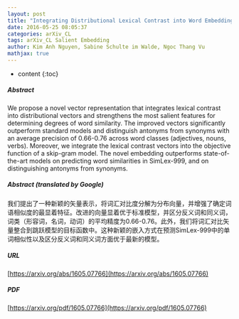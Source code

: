 ```yaml
---
layout: post
title: "Integrating Distributional Lexical Contrast into Word Embeddings for Antonym-Synonym Distinction"
date: 2016-05-25 08:05:37
categories: arXiv_CL
tags: arXiv_CL Salient Embedding
author: Kim Anh Nguyen, Sabine Schulte im Walde, Ngoc Thang Vu
mathjax: true
---
```


* content
{:toc}

##### Abstract
We propose a novel vector representation that integrates lexical contrast into distributional vectors and strengthens the most salient features for determining degrees of word similarity. The improved vectors significantly outperform standard models and distinguish antonyms from synonyms with an average precision of 0.66-0.76 across word classes (adjectives, nouns, verbs). Moreover, we integrate the lexical contrast vectors into the objective function of a skip-gram model. The novel embedding outperforms state-of-the-art models on predicting word similarities in SimLex-999, and on distinguishing antonyms from synonyms.

##### Abstract (translated by Google)
我们提出了一种新颖的矢量表示，将词汇对比度分解为分布向量，并增强了确定词语相似度的最显着特征。改进的向量显着优于标准模型，并区分反义词和同义词，词类（形容词，名词，动词）的平均精度为0.66-0.76。此外，我们将词汇对比矢量整合到跳跃模型的目标函数中。这种新颖的嵌入方式在预测SimLex-999中的单词相似性以及区分反义词和同义词方面优于最新的模型。

##### URL
[https://arxiv.org/abs/1605.07766](https://arxiv.org/abs/1605.07766)

##### PDF
[https://arxiv.org/pdf/1605.07766](https://arxiv.org/pdf/1605.07766)

